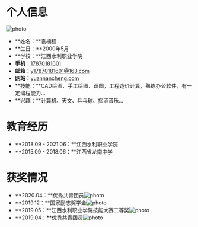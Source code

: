 # 个人信息

![photo](//sinacloud.net/myfiles/resume/img/xxw.jpg ':class=photo')

- **姓名：**袁楠程
- **生日：**2000年5月
- **学校：**江西水利职业学院
- **手机：**[17870181601](tel:17870181601)
- **邮箱：**[y17870181601@163.com](mailto:y17870181601@163.com)
- **网站：**[yuannancheng.com](https://yuannancheng.com)
- **技能：**CAD绘图、手工绘图、识图，工程造价计算，熟练办公软件，有一定编程能力…
- **兴趣：**计算机、天文、乒乓球、摇滚音乐…

# 教育经历

- **2018.09 - 2021.06：**江西水利职业学院
- **2015.09 - 2018.06：**江西省龙南中学

# 获奖情况

- **2020.04：**优秀共青团员![photo](//sinacloud.net/myfiles/resume/img/202004.min.jpg ':class=prove')
- **2019.12：**国家励志奖学金![photo](//sinacloud.net/myfiles/resume/img/201912.min.jpg ':class=prove')
- **2019.05：**江西水利职业学院技能大赛二等奖![photo](//sinacloud.net/myfiles/resume/img/201905.min.jpg ':class=prove')
- **2019.04：**优秀共青团员![photo](//sinacloud.net/myfiles/resume/img/201904.min.jpg ':class=prove')